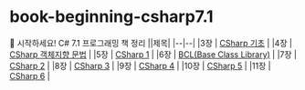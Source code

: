 # book-beginning-csharp7.1
📕 시작하세요! C# 7.1 프로그래밍 책 정리
||제목|
|--|--|
|3장 | [CSharp 기초](https://github.com/HongEunbeen/book-beginning-csharp7.1/tree/main/%5B03%EC%9E%A5%5D%20CSharp%20%EA%B8%B0%EC%B4%88) |
|4장 | [CSharp 객체지향 문법](https://github.com/HongEunbeen/book-beginning-csharp7.1/tree/main/%5B04%EC%9E%A5%5D%20CSharp%20%EA%B0%9D%EC%B2%B4%EC%A7%80%ED%96%A5%20%EB%AC%B8%EB%B2%95) |
|5장 | [CSharp 1](https://github.com/HongEunbeen/book-beginning-csharp7.1/tree/main/%5B05%EC%9E%A5%5D%20CSharp%201) |
|6장 | [BCL(Base Class Library)](https://github.com/HongEunbeen/book-beginning-csharp7.1/tree/main/%5B06%EC%9E%A5%5DBCL(BaseClassLibrary)) |
|7장 | [CSharp 2](https://github.com/HongEunbeen/book-beginning-csharp7.1/tree/main/%5B07%EC%9E%A5%5D%20CSharp2) |
|8장 | [CSharp 3](https://github.com/HongEunbeen/book-beginning-csharp7.1/tree/main/%5B07%EC%9E%A5%5D%20CSharp3) |
|9장 | [CSharp 4](https://github.com/HongEunbeen/book-beginning-csharp7.1/tree/main/%5B09%EC%9E%A5%5D%20CSharp4) |
|10장 | [CSharp 5](https://github.com/HongEunbeen/book-beginning-csharp7.1/tree/main/%5B07%EC%9E%A5%5D%20CSharp5) |
|11장 | [CSharp 6](https://github.com/HongEunbeen/book-beginning-csharp7.1/tree/main/%5B07%EC%9E%A5%5D%20CSharp6) |




